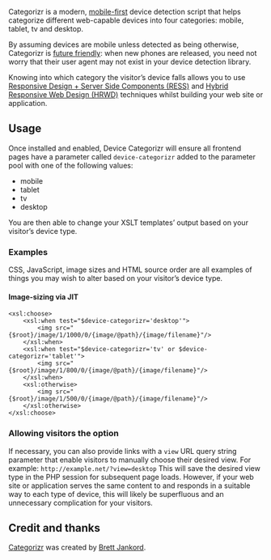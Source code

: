 Categorizr is a modern, [mobile-first](http://www.lukew.com/ff/entry.asp?933) device detection script that helps categorize different web-capable devices into four categories: mobile, tablet, tv and desktop.

By assuming devices are mobile unless detected as being otherwise, Categorizr is [future friendly](http://futurefriend.ly/): when new phones are released, you need not worry that their user agent may not exist in your device detection library.

Knowing into which category the visitor’s device falls allows you to use [Responsive Design + Server Side Components (RESS)](http://www.lukew.com/ff/entry.asp?1392) and [Hybrid Responsive Web Design (HRWD)](http://www.brettjankord.com/2012/02/29/hrwd-hybrid-responsive-web-design/) techniques whilst building your web site or application.

## Usage

Once installed and enabled, Device Categorizr will ensure all frontend pages have a parameter called `device-categorizr` added to the parameter pool with one of the following values:

 * mobile
 * tablet
 * tv
 * desktop

You are then able to change your XSLT templates’ output based on your visitor’s device type.

### Examples

CSS, JavaScript, image sizes and HTML source order are all examples of things you may wish to alter based on your visitor’s device type.

#### Image-sizing via JIT

	<xsl:choose>
		<xsl:when test="$device-categorizr='desktop'">
			<img src="{$root}/image/1/1000/0/{image/@path}/{image/filename}"/>
		</xsl:when>
		<xsl:when test="$device-categorizr='tv' or $device-categorizr='tablet'">
			<img src="{$root}/image/1/800/0/{image/@path}/{image/filename}"/>
		</xsl:when>
		<xsl:otherwise>
			<img src="{$root}/image/1/500/0/{image/@path}/{image/filename}"/>
		</xsl:otherwise>
	</xsl:choose>

### Allowing visitors the option

If necessary, you can also provide links with a `view` URL query string parameter that enable visitors to manually choose their desired view. For example: `http://example.net/?view=desktop` This will save the desired view type in the PHP session for subsequent page loads. However, if your web site or application serves the same content to and responds in a suitable way to each type of device, this will likely be superfluous and an unnecessary complication for your visitors.

## Credit and thanks

[Categorizr](http://www.brettjankord.com/2012/01/16/categorizr-a-modern-device-detection-script/) was created by [Brett Jankord](http://www.brettjankord.com/about/).
